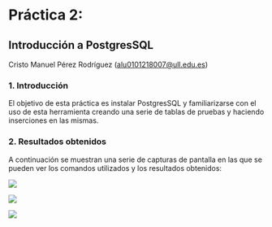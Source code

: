 # Práctica 2:
## Introducción a PostgresSQL

Cristo Manuel Pérez Rodríguez
(alu0101218007@ull.edu.es)

### 1. Introducción
El objetivo de esta práctica es instalar PostgresSQL y familiarizarse con el uso de esta herramienta creando una serie de tablas de pruebas y haciendo inserciones en las mismas.

### 2. Resultados obtenidos
A continuación se muestran una serie de capturas de pantalla en las que se pueden ver los comandos utilizados y los resultados obtenidos:

![](https://drive.google.com/file/d/1mQ750FFrSEkEDNRaT0YaaGUmTh2E68II/view?usp=sharing)

![](https://drive.google.com/file/d/1v36RbFKv8UZyw4g1wyi7wJSgf1AQpHrv/view?usp=sharing)

![](https://drive.google.com/file/d/1vkOu8a1HaiL5gnXE5se4sd3mmAFgB13P/view?usp=sharing)


